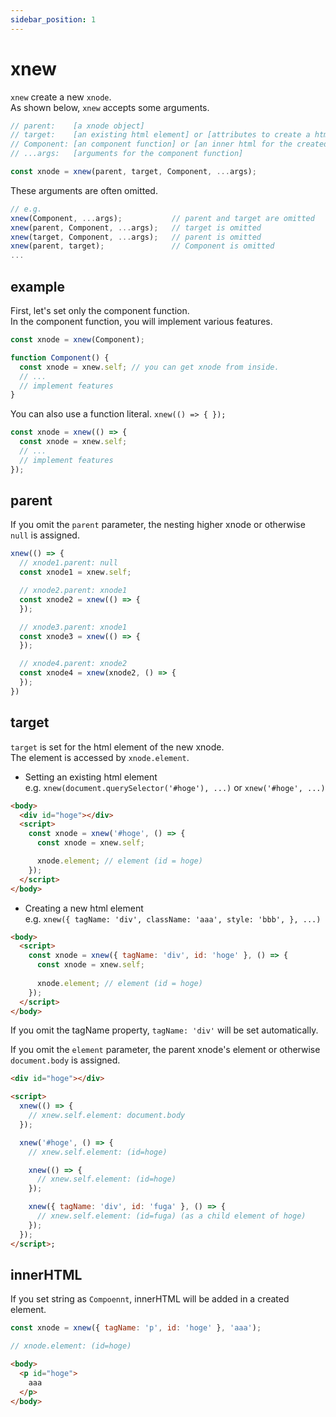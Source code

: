 ```yaml
---
sidebar_position: 1
---
```


# xnew
`xnew` create a new `xnode`.  
As shown below, `xnew` accepts some arguments.

```js
// parent:    [a xnode object]
// target:    [an existing html element] or [attributes to create a html element]  
// Component: [an component function] or [an inner html for the created html element]  
// ...args:   [arguments for the component function]

const xnode = xnew(parent, target, Component, ...args);
```

These arguments are often omitted.  

```js
// e.g.
xnew(Component, ...args);           // parent and target are omitted
xnew(parent, Component, ...args);   // target is omitted
xnew(target, Component, ...args);   // parent is omitted
xnew(parent, target);               // Component is omitted
...
```

## example
First, let's set only the component function.  
In the component function, you will implement various features.  

```js
const xnode = xnew(Component);    

function Component() {
  const xnode = xnew.self; // you can get xnode from inside.
  // ...
  // implement features
}
```

You can also use a function literal.  `xnew(() => { });`
```js
const xnode = xnew(() => {
  const xnode = xnew.self;
  // ...
  // implement features
});
```

## parent
If you omit the `parent` parameter, the nesting higher xnode or otherwise `null` is assigned.   
    
```js
xnew(() => {
  // xnode1.parent: null
  const xnode1 = xnew.self;

  // xnode2.parent: xnode1
  const xnode2 = xnew(() => {
  });

  // xnode3.parent: xnode1
  const xnode3 = xnew(() => {
  });

  // xnode4.parent: xnode2
  const xnode4 = xnew(xnode2, () => {
  });
})
```
## target
`target` is set for the html element of the new xnode.  
The element is accessed by `xnode.element`.

- Setting an existing html element  
e.g. `xnew(document.querySelector('#hoge'), ...)` or `xnew('#hoge', ...)`
```html
<body>
  <div id="hoge"></div>
  <script>
    const xnode = xnew('#hoge', () => {
      const xnode = xnew.self;

      xnode.element; // element (id = hoge)
    });
  </script>
</body>
```

- Creating a new html element   
e.g. `xnew({ tagName: 'div', className: 'aaa', style: 'bbb', }, ...)`
```html
<body>
  <script>
    const xnode = xnew({ tagName: 'div', id: 'hoge' }, () => {
      const xnode = xnew.self;
      
      xnode.element; // element (id = hoge)
    });
  </script>
</body>
```

If you omit the tagName property, `tagName: 'div'` will be set automatically.  

If you omit the `element` parameter, the parent xnode's element or otherwise `document.body` is assigned. 
    
```html
<div id="hoge"></div>

<script>
  xnew(() => {
    // xnew.self.element: document.body
  });

  xnew('#hoge', () => {
    // xnew.self.element: (id=hoge)

    xnew(() => {
      // xnew.self.element: (id=hoge)
    });

    xnew({ tagName: 'div', id: 'fuga' }, () => {
      // xnew.self.element: (id=fuga) (as a child element of hoge)
    });
  });
</script>;
```

## innerHTML

If you set string as `Compoennt`, innerHTML will be added in a created element.

```js
const xnode = xnew({ tagName: 'p', id: 'hoge' }, 'aaa');

// xnode.element: (id=hoge)
```

```html
<body>
  <p id="hoge">
    aaa
  </p>
</body>
```
